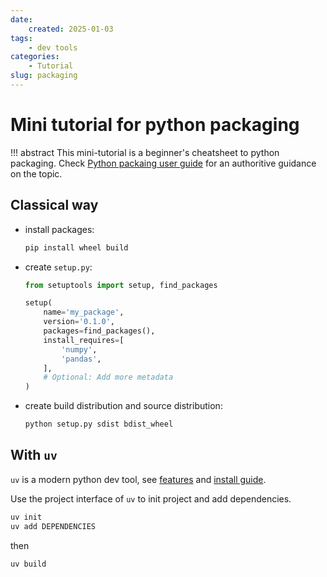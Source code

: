 ```yaml
---
date:
    created: 2025-01-03
tags: 
    - dev tools
categories: 
    - Tutorial
slug: packaging
---
```


# Mini tutorial for python packaging

!!! abstract 
    This mini-tutorial is a beginner's cheatsheet to python packaging. Check [Python packaing user guide](https://packaging.python.org/en/latest/) for an authoritive guidance on the topic.  
<!-- more -->

## Classical way

- install packages:

    ```bash
    pip install wheel build
    ```

- create `setup.py`:  

    ```py
    from setuptools import setup, find_packages

    setup(
        name='my_package',
        version='0.1.0',
        packages=find_packages(),
        install_requires=[
            'numpy',
            'pandas',
        ],
        # Optional: Add more metadata
    )
    ```

- create build distribution and source distribution:

    ```bash
    python setup.py sdist bdist_wheel
    ```

## With `uv`

`uv` is a modern python dev tool, see [features](https://docs.astral.sh/uv/getting-started/features/)
and 
[install guide](https://docs.astral.sh/uv/getting-started/installation/).

Use the project interface of `uv` to init project and add dependencies. 

```bash
uv init
uv add DEPENDENCIES
```

then 

```bash
uv build
```

